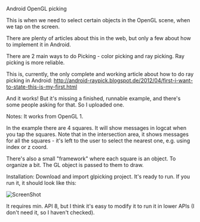 Android OpenGL picking

This is when we need to select certain objects in the OpenGL scene, when we tap on the screen.

There are plenty of articles about this in the web, but only a few about how to implement it in Android.

There are 2 main ways to do Picking - color picking and ray picking. Ray picking is more reliable.

This is, currently, the only complete and working article about how to do ray picking in Android: http://android-raypick.blogspot.de/2012/04/first-i-want-to-state-this-is-my-first.html

And it works! But it's missing a finished, runnable example, and there's some people asking for that. So I uploaded one.


Notes:
It works from OpenGL 1.

In the example there are 4 squares. It will show messages in logcat when you tap the squares. 
Note that in the intersection area, it shows messages for all the squares - it's left to the user to select the nearest one, e.g. using index or z coord.


There's also a small "framework" where each square is an object. To organize a bit. The GL object is passed to them to draw.


Installation: Download and import glpicking project. It's ready to run. If you run it, it should look like this:

![ScreenShot](https://raw.github.com/i-schuetz/Android_OpenGL_Picking/blob/master/SC20130306-175411.png)


It requires min. API 8, but I think it's easy to modify it to run it in lower APIs (I don't need it, so I haven't checked).